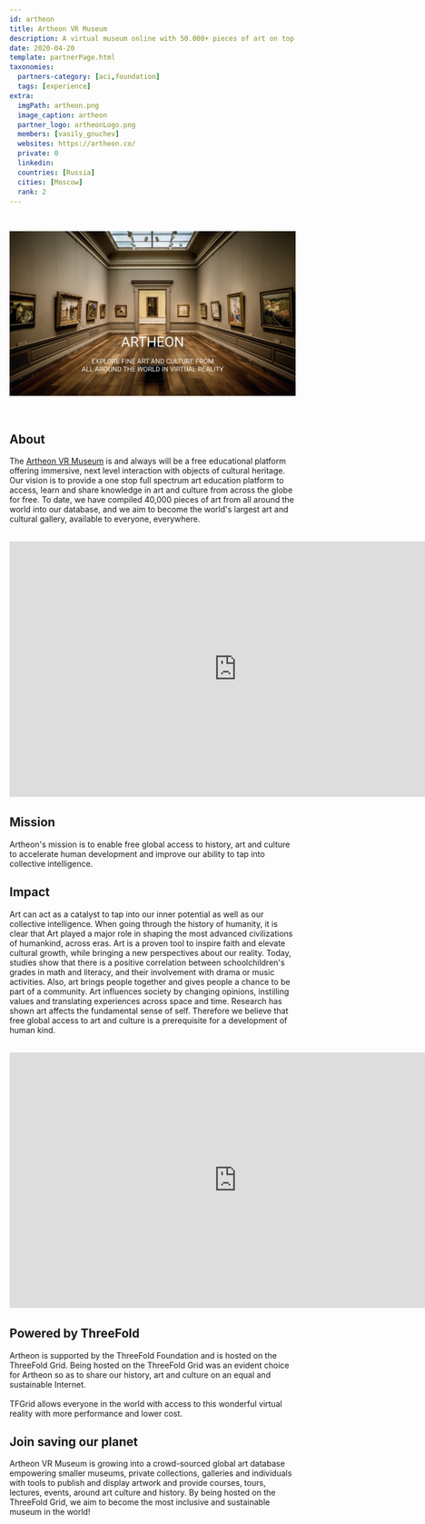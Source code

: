 ```yaml
---
id: artheon
title: Artheon VR Museum
description: A virtual museum online with 50.000+ pieces of art on top of TF Grid.
date: 2020-04-20
template: partnerPage.html
taxonomies:
  partners-category: [aci,foundation]
  tags: [experience]
extra:
  imgPath: artheon.png
  image_caption: artheon
  partner_logo: artheonLogo.png
  members: [vasily_gnuchev]
  websites: https://artheon.co/
  private: 0
  linkedin:
  countries: [Russia]
  cities: [Moscow]
  rank: 2
---
```


<br/>

![artheon](artheon2.jpg)

<br/>

## About

The [Artheon VR Museum](https://artheon.co/) is and always will be a free educational platform offering immersive, next level interaction with objects of cultural heritage. Our vision is to provide a one stop full spectrum art education platform to access, learn and share knowledge in art and culture from across the globe for free. To date, we have compiled 40,000 pieces of art from all around the world into our database, and we aim to become the world's largest art and cultural gallery, available to everyone, everywhere.

<BR>

<iframe src="https://player.vimeo.com/video/412681114" width="800" height="450" frameborder="0" allow="autoplay; fullscreen" allowfullscreen></iframe>

<BR>

## Mission

Artheon's mission is to enable free global access to history, art and culture to accelerate human development and improve our ability to tap into collective intelligence.

## Impact

Art can act as a catalyst to tap into our inner potential as well as our collective intelligence. When going through the history of humanity, it is clear that Art played a major role in shaping the most advanced civilizations of humankind, across eras. Art is a proven tool to inspire faith and elevate cultural growth, while bringing a new perspectives about our reality. Today, studies show that there is a positive correlation between schoolchildren's grades in math and literacy, and their involvement with drama or music activities. Also, art brings people together and gives people a chance to be part of a community. Art influences society by changing opinions, instilling values and translating experiences across space and time. Research has shown art affects the fundamental sense of self. Therefore we believe that free global access to art and culture is a prerequisite for a development of human kind.

<BR>

<iframe width="800" height="450" src="https://www.youtube.com/embed/Ofk22N2Ew1k" title="YouTube video player" frameborder="0" allow="accelerometer; autoplay; clipboard-write; encrypted-media; gyroscope; picture-in-picture" allowfullscreen></iframe>

<BR>

## Powered by ThreeFold

Artheon is supported by the ThreeFold Foundation and is hosted on the ThreeFold Grid. Being hosted on the ThreeFold Grid was an evident choice for Artheon so as to share our history, art and culture on an equal and sustainable Internet.
<br/>
<br/>
TFGrid allows everyone in the world with access to this wonderful virtual reality with more performance and lower cost.

## Join saving our planet

Artheon VR Museum is growing into a crowd-sourced global art database empowering smaller museums, private collections, galleries and individuals with tools to publish and display artwork and provide courses, tours, lectures, events, around art culture and history. By being hosted on the ThreeFold Grid, we aim to become the most inclusive and sustainable museum in the world!

<!-- ## Support this project

Artheon is included in ThreeFold’s [Token Distribution Event (TDE)](https://library.threefold.me/info/tfgrid/#/tdeoverview)</a> for the impact it brings to our planet, humanity and the ThreeFold Grid.
The ThreeFold Token (TFT) represents a unit of capacity on the new Internet and is created only when new capacity is added to the ThreeFold Grid.
Each project on the TDE benefits from TFT fund allocations. You can buy TFT's and support Artheon, and the growth of a new Conscious Internet. -->

<!-- ### Roadmap
- Q4 2020
  - Integration with ThreeFold Grid -->
